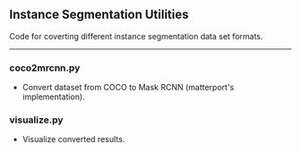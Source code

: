 ## Instance Segmentation Utilities

Code for coverting different instance segmentation data set formats.

<hr>

### coco2mrcnn.py 
- Convert dataset from COCO to Mask RCNN (matterport's implementation).

### visualize.py 
- Visualize converted results.